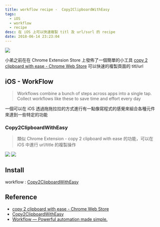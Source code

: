 ```yaml
---
title: workflow recipe -  Copy2ClipboardWithEasy
tags:
  - iOS
  - workflow
  - recipe
desc: 在 iOS 上可以快速複製 titl 及 url/surl 的 recipe
date: 2018-06-14 23:23:04
---
```


![](/img/ad1280x800.jpg)

小弟之前在在 Chrome Extension Store 上發佈了一個簡單的小工具 [copy 2 clipboard with ease - Chrome Web Store](https://chrome.google.com/webstore/detail/copy-2-clipboard-with-eas/hiiobhaaokpmdmkkcaokdlanlemmcoah) 可以快速的複製頁面的 titl/url

## iOS - WorkFlow
> Workflows combine a bunch of steps across apps into a single tap. Collect workflows like these to save time and effort every day

一個可以在 iOS 透過拖拖拉拉的方式進行有一點像寫程式的感覺來組合各種元件來達到一些特定的功能

### Copy2ClipboardWithEasy
> 類似 Chrome Extension - copy 2 clipboard with ease 的功能，可以在 iOS 中進行 url/title 的複製操作

![](/img/ios-workflow-1.PNG)
![](/img/ios-workflow-2.PNG)

<!--more-->

## Install 

workflow : [Copy2ClipboardWithEasy](https://workflow.is/workflows/f7a238967381488d8ecf9328334e20c3)

## Reference
- [copy 2 clipboard with ease - Chrome Web Store](https://chrome.google.com/webstore/detail/copy-2-clipboard-with-eas/hiiobhaaokpmdmkkcaokdlanlemmcoah)
- [Copy2ClipboardWithEasy](https://workflow.is/workflows/f7a238967381488d8ecf9328334e20c3)
- [Workflow — Powerful automation made simple.](https://workflow.is/)
